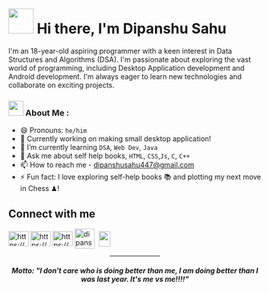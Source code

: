 <h1><img src="https://slackmojis.com/emojis/60881-meow_attention/download" width="50"/> Hi there, I'm Dipanshu Sahu </h1>
I'm an 18-year-old aspiring programmer with a keen interest in Data Structures and Algorithms (DSA). I'm passionate about exploring the vast world of programming, including Desktop Application development and Android development. I'm always eager to learn new technologies and collaborate on exciting projects.


### <img src="https://emojis.slackmojis.com/emojis/images/1643515023/10521/meow_code.gif?1643515023" width="30"/> About Me :
- 😄 Pronouns: `he/him`<br>
- 🔭 Currently working on making small desktop application! <br>
- 🌱 I’m currently learning `DSA`, `Web Dev`, `Java`<br>
- 💬 Ask me about self help books, `HTML`, `CSS`,`Js`, `C`, `C++`<br>
- 📫 How to reach me - dipanshusahu447@gmail.com<br>
- ⚡ Fun fact: I love exploring self-help books 📚 and plotting my next move in Chess ♟!

## Connect with me 
<div>
<a href="https://www.instagram.com/dipanshuu447/" target="_blank"><img align="center" src="https://raw.githubusercontent.com/rahuldkjain/github-profile-readme-generator/master/src/images/icons/Social/instagram.svg" alt="https://www.instagram.com/dipanshuu447/" height="30" width="40" /></a>
<a href="https://x.com/dipanshuu_sahu" target="_blank"><img align="center" src="https://raw.githubusercontent.com/rahuldkjain/github-profile-readme-generator/master/src/images/icons/Social/twitter.svg" alt="https://x.com/dipanshuu_sahu" height="30" width="40" /></a>
<a href="https://www.linkedin.com/in/dipanshu-sahu/" target="_blank"><img align="center" src="https://raw.githubusercontent.com/rahuldkjain/github-profile-readme-generator/master/src/images/icons/Social/linked-in-alt.svg" alt="https://www.linkedin.com/in/dipanshu-sahu/" height="30" width="40" /></a>
<a href="mailto:dipanshusahu447@gmail.com" target="_blank"><img align="center" src="https://img.icons8.com/?size=48&id=qyRpAggnV0zH&format=png" alt="dipanshusahu447@gmail.com" width="40" /></a>&nbsp; 
<a href="https://www.chess.com/member/me_dipanshuu" target="_blank"><img align="center" src="https://images.chesscomfiles.com/uploads/v1/images_users/tiny_mce/PedroPinhata/phpkXK09k.png" height="31" width="23" /></a>
<!-- <a href="https://www.quora.com/profile/Dipanshuu" target="_blank"><img align="center" src="https://img.icons8.com/?size=48&id=wPcChHypTdti&format=png" alt="https://www.quora.com/profile/Dipanshuu" width="40" /></a>
 -->
<!-- <a href="https://discord.gg/dipanshuu" target="blank"><img align="center" src="https://raw.githubusercontent.com/rahuldkjain/github-profile-readme-generator/master/src/images/icons/Social/discord.svg" alt="dipanshuu" height="30" width="40" /></a> -->
</div>
<div align="center">
<hr / width="100px">
  <h4><i>Motto: "I don't care who is doing better than me, I am doing better than I was last year. It's me vs me!!!!"</i></h4>
</div>

